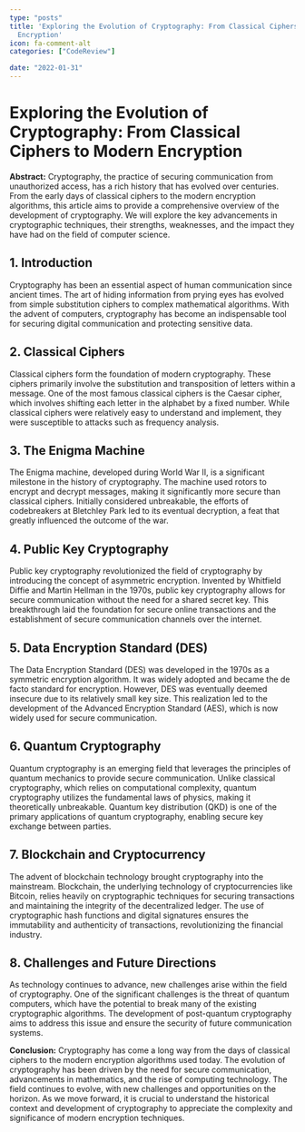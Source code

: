 ```yaml
---
type: "posts"
title: 'Exploring the Evolution of Cryptography: From Classical Ciphers to Modern
  Encryption'
icon: fa-comment-alt
categories: ["CodeReview"]

date: "2022-01-31"
---
```




# Exploring the Evolution of Cryptography: From Classical Ciphers to Modern Encryption

**Abstract:**
Cryptography, the practice of securing communication from unauthorized access, has a rich history that has evolved over centuries. From the early days of classical ciphers to the modern encryption algorithms, this article aims to provide a comprehensive overview of the development of cryptography. We will explore the key advancements in cryptographic techniques, their strengths, weaknesses, and the impact they have had on the field of computer science.

## 1. Introduction
Cryptography has been an essential aspect of human communication since ancient times. The art of hiding information from prying eyes has evolved from simple substitution ciphers to complex mathematical algorithms. With the advent of computers, cryptography has become an indispensable tool for securing digital communication and protecting sensitive data.

## 2. Classical Ciphers
Classical ciphers form the foundation of modern cryptography. These ciphers primarily involve the substitution and transposition of letters within a message. One of the most famous classical ciphers is the Caesar cipher, which involves shifting each letter in the alphabet by a fixed number. While classical ciphers were relatively easy to understand and implement, they were susceptible to attacks such as frequency analysis.

## 3. The Enigma Machine
The Enigma machine, developed during World War II, is a significant milestone in the history of cryptography. The machine used rotors to encrypt and decrypt messages, making it significantly more secure than classical ciphers. Initially considered unbreakable, the efforts of codebreakers at Bletchley Park led to its eventual decryption, a feat that greatly influenced the outcome of the war.

## 4. Public Key Cryptography
Public key cryptography revolutionized the field of cryptography by introducing the concept of asymmetric encryption. Invented by Whitfield Diffie and Martin Hellman in the 1970s, public key cryptography allows for secure communication without the need for a shared secret key. This breakthrough laid the foundation for secure online transactions and the establishment of secure communication channels over the internet.

## 5. Data Encryption Standard (DES)
The Data Encryption Standard (DES) was developed in the 1970s as a symmetric encryption algorithm. It was widely adopted and became the de facto standard for encryption. However, DES was eventually deemed insecure due to its relatively small key size. This realization led to the development of the Advanced Encryption Standard (AES), which is now widely used for secure communication.

## 6. Quantum Cryptography
Quantum cryptography is an emerging field that leverages the principles of quantum mechanics to provide secure communication. Unlike classical cryptography, which relies on computational complexity, quantum cryptography utilizes the fundamental laws of physics, making it theoretically unbreakable. Quantum key distribution (QKD) is one of the primary applications of quantum cryptography, enabling secure key exchange between parties.

## 7. Blockchain and Cryptocurrency
The advent of blockchain technology brought cryptography into the mainstream. Blockchain, the underlying technology of cryptocurrencies like Bitcoin, relies heavily on cryptographic techniques for securing transactions and maintaining the integrity of the decentralized ledger. The use of cryptographic hash functions and digital signatures ensures the immutability and authenticity of transactions, revolutionizing the financial industry.

## 8. Challenges and Future Directions
As technology continues to advance, new challenges arise within the field of cryptography. One of the significant challenges is the threat of quantum computers, which have the potential to break many of the existing cryptographic algorithms. The development of post-quantum cryptography aims to address this issue and ensure the security of future communication systems.

**Conclusion:**
Cryptography has come a long way from the days of classical ciphers to the modern encryption algorithms used today. The evolution of cryptography has been driven by the need for secure communication, advancements in mathematics, and the rise of computing technology. The field continues to evolve, with new challenges and opportunities on the horizon. As we move forward, it is crucial to understand the historical context and development of cryptography to appreciate the complexity and significance of modern encryption techniques.